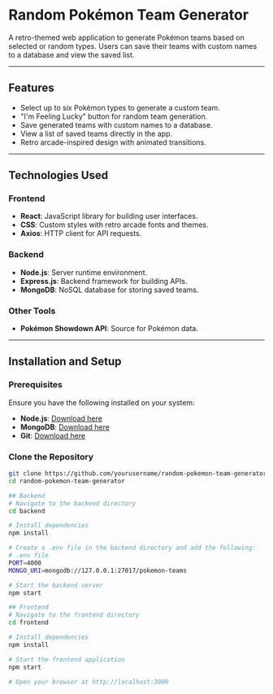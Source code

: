 # Random Pokémon Team Generator

A retro-themed web application to generate Pokémon teams based on selected or random types. Users can save their teams with custom names to a database and view the saved list. 

---

## Features

- Select up to six Pokémon types to generate a custom team.
- "I'm Feeling Lucky" button for random team generation.
- Save generated teams with custom names to a database.
- View a list of saved teams directly in the app.
- Retro arcade-inspired design with animated transitions.

---

## Technologies Used

### Frontend
- **React**: JavaScript library for building user interfaces.
- **CSS**: Custom styles with retro arcade fonts and themes.
- **Axios**: HTTP client for API requests.

### Backend
- **Node.js**: Server runtime environment.
- **Express.js**: Backend framework for building APIs.
- **MongoDB**: NoSQL database for storing saved teams.

### Other Tools
- **Pokémon Showdown API**: Source for Pokémon data.

---

## Installation and Setup

### Prerequisites
Ensure you have the following installed on your system:
- **Node.js**: [Download here](https://nodejs.org/)
- **MongoDB**: [Download here](https://www.mongodb.com/try/download/community)
- **Git**: [Download here](https://git-scm.com/)

### Clone the Repository
```bash
git clone https://github.com/yourusername/random-pokemon-team-generator.git
cd random-pokemon-team-generator

## Backend
# Navigate to the backend directory
cd backend

# Install dependencies
npm install

# Create a .env file in the backend directory and add the following:
# .env file
PORT=4000
MONGO_URI=mongodb://127.0.0.1:27017/pokemon-teams

# Start the backend server
npm start

## Frontend
# Navigate to the frontend directory
cd frontend

# Install dependencies
npm install

# Start the frontend application
npm start

# Open your browser at http://localhost:3000

